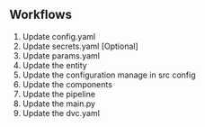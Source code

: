 ## Workflows

1. Update config.yaml
2. Update secrets.yaml [Optional]
3. Update params.yaml
4. Update the entity
5. Update the configuration manage in src config
6. Update the components
7. Update the pipeline
8. Update the main.py
9. Update the dvc.yaml